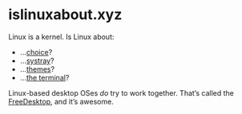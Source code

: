 # islinuxabout.xyz

Linux is a kernel. Is Linux about:

- …[choice](choice)?
- …[systray](systray)?
- …[themes](themes)?
- …[the terminal](terminal)?

Linux-based desktop OSes _do_ try to work together. That’s called the [FreeDesktop](https://freedesktop.org), and it’s awesome.

